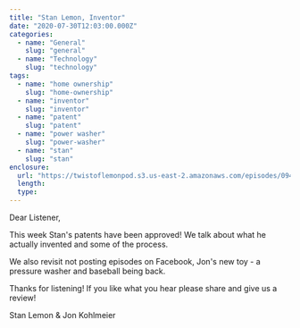 ```yaml
---
title: "Stan Lemon, Inventor"
date: "2020-07-30T12:03:00.000Z"
categories:
  - name: "General"
    slug: "general"
  - name: "Technology"
    slug: "technology"
tags:
  - name: "home ownership"
    slug: "home-ownership"
  - name: "inventor"
    slug: "inventor"
  - name: "patent"
    slug: "patent"
  - name: "power washer"
    slug: "power-washer"
  - name: "stan"
    slug: "stan"
enclosure:
  url: "https://twistoflemonpod.s3.us-east-2.amazonaws.com/episodes/094-lwatol-20200730.mp3"
  length:
  type:
---
```


Dear Listener,

This week Stan's patents have been approved! We talk about what he actually invented and some of the process.

We also revisit not posting episodes on Facebook, Jon's new toy - a pressure washer and baseball being back.

Thanks for listening! If you like what you hear please share and give us a review!

Stan Lemon & Jon Kohlmeier
